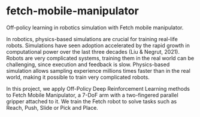 # fetch-mobile-manipulator
Off-policy learning in robotics simulation with Fetch mobile manipulator.

In robotics, physics-based simulations are crucial for training real-life robots. Simulations have seen adoption accelerated by the rapid growth in computational power over the last three decades (Liu & Negrut, 2021). Robots are very complicated systems, training them in the real world can be challenging, since execution and feedback is slow. Physics-based simulation allows sampling experience millions times faster than in the real world, making it possible to train very complicated robots. 

In this project, we apply Off-Policy Deep Reinforcement Learning methods to Fetch Mobile Manipulator, a 7-DoF arm with a two-fingered parallel gripper attached to it. We train the Fetch robot to solve tasks such as Reach, Push, Slide or Pick and Place.
